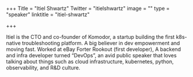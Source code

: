 +++
Title = "Itiel Shwartz"
Twitter = "itielshwartz"
image = ""
type = "speaker"
linktitle = "itiel-shwartz"

+++

Itiel is the CTO and co-founder of Komodor, a startup building the first k8s-native troubleshooting platform. A big believer in dev empowerment and moving fast. Worked at eBay Forter Rookout (first developer), A backend and infra developer turned “DevOps”, an avid public speaker that loves talking about things such as cloud infrastructure, kubernetes, python, observability, and R&D culture.